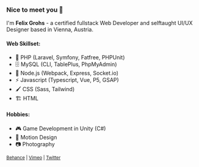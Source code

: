 ### Nice to meet you 👋

I'm **Felix Grohs** - a certified fullstack Web Developer and selftaught UI/UX Designer based in Vienna, Austria.

#### Web Skillset:
- 🐘 PHP (Laravel, Symfony, Fatfree, PHPUnit)
- 🗄️ MySQL (CLI, TablePlus, PhpMyAdmin)
- 🦾 Node.js (Webpack, Express, Socket.io)
- ⚡ Javascript (Typescript, Vue, P5, GSAP)
- 🖌️ CSS (Sass, Tailwind)
- 🏗️ HTML

#### Hobbies:
- 🎮 Game Development in Unity (C#)
- 🎥 Motion Design
- 📷 Photography

<sub>
  <a href="https://www.behance.net/felixgrohs">Behance</a> | <a href="https://vimeo.com/felixgrohs">Vimeo</a> | <a href="https://twitter.com/FelixGrohs">Twitter</a>
</sub>
